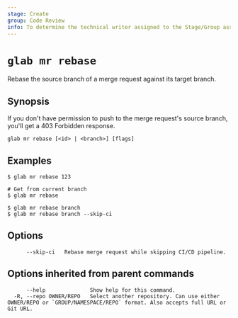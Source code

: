 ```yaml
---
stage: Create
group: Code Review
info: To determine the technical writer assigned to the Stage/Group associated with this page, see https://about.gitlab.com/handbook/product/ux/technical-writing/#assignments
---
```


<!--
This documentation is auto generated by a script.
Please do not edit this file directly. Run `make gen-docs` instead.
-->

# `glab mr rebase`

Rebase the source branch of a merge request against its target branch.

## Synopsis

If you don't have permission to push to the merge request's source branch, you'll get a 403 Forbidden response.

```plaintext
glab mr rebase [<id> | <branch>] [flags]
```

## Examples

```plaintext
$ glab mr rebase 123

# Get from current branch
$ glab mr rebase

$ glab mr rebase branch
$ glab mr rebase branch --skip-ci

```

## Options

```plaintext
      --skip-ci   Rebase merge request while skipping CI/CD pipeline.
```

## Options inherited from parent commands

```plaintext
      --help              Show help for this command.
  -R, --repo OWNER/REPO   Select another repository. Can use either OWNER/REPO or `GROUP/NAMESPACE/REPO` format. Also accepts full URL or Git URL.
```
